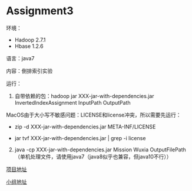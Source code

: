 # Assignment3

环境：
- Hadoop 2.7.1
- Hbase 1.2.6

语言：java7

内容：倒排索引实验

运行：

1. 自带依赖的包：hadoop jar XXX-jar-with-dependencies.jar InvertedIndexAssignment InputPath OutputPath

MacOS由于大小写不敏感问题：LICENSE和license冲突，所以需要先运行：

- zip -d XXX-jar-with-dependencies.jar META-INF/LICENSE

- jar tvf XXX-jar-with-dependencies.jar | grep -i license

2. java -cp XXX-jar-with-dependencies.jar Mission Wuxia OutputFilePath （单机处理文件，请使用java7（java8似乎也兼容，但java10不行））

[项目地址](https://github.com/NJUA422Hadoop/Assignment3)

[小组地址](https://github.com/NJUA422Hadoop)
